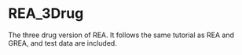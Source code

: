 # REA_3Drug

The three drug version of REA. It follows the same tutorial as REA and GREA, and test data are included. 
